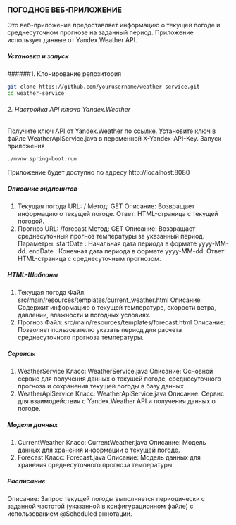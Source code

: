 ### ПОГОДНОЕ ВЕБ-ПРИЛОЖЕНИЕ
Это веб-приложение предоставляет информацию о текущей погоде и среднесуточном прогнозе на заданный период. Приложение использует данные от Yandex.Weather API.

##### Установка и запуск
######1. Клонирование репозитория

```bash
git clone https://github.com/yourusername/weather-service.git
cd weather-service
```
    
###### 2. Настройка API ключа Yandex.Weather

Получите ключ API от Yandex.Weather по [ссылке](https://yandex.ru/dev/weather/ "ссылке").
Установите ключ в файле WeatherApiService.java в переменной X-Yandex-API-Key.
Запуск приложения

```bash
./mvnw spring-boot:run
```
Приложение будет доступно по адресу http://localhost:8080

##### Описание эндпоинтов

1. Текущая погода
URL: /
Метод: GET
Описание: Возвращает информацию о текущей погоде.
Ответ: HTML-страница с текущей погодой.
2. Прогноз
URL: /forecast
Метод: GET
Описание: Возвращает среднесуточный прогноз температуры за указанный период.
Параметры:
startDate : Начальная дата периода в формате yyyy-MM-dd.
endDate : Конечная дата периода в формате yyyy-MM-dd.
Ответ: HTML-страница с среднесуточным прогнозом.

##### HTML-Шаблоны

1. Текущая погода
Файл: src/main/resources/templates/current_weather.html
Описание: Содержит информацию о текущей температуре, скорости ветра, давлении, влажности и погодных условиях.
2. Прогноз
Файл: src/main/resources/templates/forecast.html
Описание: Позволяет пользователю указать период для расчета среднесуточного прогноза температуры.

##### Сервисы

1. WeatherService
Класс: WeatherService.java
Описание: Основной сервис для получения данных о текущей погоде, среднесуточного прогноза и сохранения текущей погоды в базу данных.
2. WeatherApiService
Класс: WeatherApiService.java
Описание: Сервис для взаимодействия с Yandex.Weather API и получения данных о погоде.

##### Модели данных

1. CurrentWeather
Класс: CurrentWeather.java
Описание: Модель данных для хранения информации о текущей погоде.
2. Forecast
Класс: Forecast.java
Описание: Модель данных для хранения среднесуточного прогноза температуры.

##### Расписание
Описание: Запрос текущей погоды выполняется периодически с заданной частотой (указанной в конфигурационном файле) с использованием @Scheduled аннотации.
